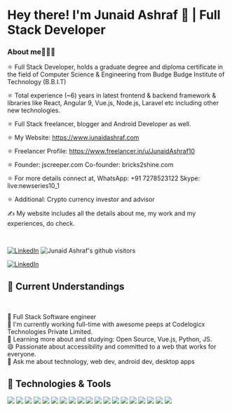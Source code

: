 # Hey there! I'm Junaid Ashraf 👋 | Full Stack Developer

### About me🙋🏻‍♂️

⚛ Full Stack Developer, holds a graduate degree and diploma certificate in the field of Computer Science & Engineering from Budge Budge Institute of Technology (B.B.I.T)

⚛ Total experience (~6) years in latest frontend & backend framework & libraries like React, Angular 9, Vue.js, Node.js, Laravel etc including other new technologies.

⚛ Full Stack freelancer, blogger and Android Developer as well.

⚛ My Website: https://www.junaidashraf.com

⚛ Freelancer Profile:
https://www.freelancer.in/u/JunaidAshraf10

⚛ Founder: jscreeper.com
Co-founder: bricks2shine.com

⚛ For more details connect at,
WhatsApp: +91 7278523122
Skype: live:newseries10_1

⚛ Additional: Crypto currency investor and advisor

✍ My website includes all the details about me, my work and my experiences, do check.

<br>

<p> 
<a href="https://www.linkedin.com/in/junaidashraf1/" target="_blank"><img alt="LinkedIn" src="https://img.shields.io/badge/-Junaid_Ashraf-blue?style=flat-square&logo=Linkedin&logoColor=white&link=https://www.linkedin.com/in/junaidashraf1/"></a> 
    <img class="center" alt="Junaid Ashraf's github visitors" src="https://visitor-badge.glitch.me/badge?page_id=https://github.com/JunaidAshraf1.https://github.com/JunaidAshraf1"/>
 </p>
 
 <p>
    <a href="https://junaidashraf.com/" target="_blank"><img alt="LinkedIn" src="https://img.shields.io/badge/-Visit%20My%20Website-blue?style=flat-square&logoColor=white&link=https://junaidashraf.com/"></a>
</p>

## 🚩 Current Understandings
<br>

📌 Full Stack Software engineer <br>
🏢 I'm currently working full-time with awesome peeps at Codelogicx Technologies Private Limited. <br>
🌱 Learning more about and studying: Open Source, Vue.js, Python, JS. <br>
😄 Passionate about accessibility and committed to a web that works for everyone. <br>
💬 Ask me about technology, web dev, android dev, desktop apps <br>


## 🔧 Technologies & Tools
<img src = "https://img.shields.io/badge/-Symfony-E34F26?style=flat&logo=symfony&logoColor=white"> <img src = "https://img.shields.io/badge/-CSS3-1572B6?style=flat&logo=css3&logoColor=white">
<img src="https://img.shields.io/badge/-redux-563D7C?style=flat&logo=redux&logoColor=white">
<img src="https://img.shields.io/badge/-JavaScript-eed718?style=flat&logo=javascript&logoColor=ffffff">
<img src="https://img.shields.io/badge/-Sass-cc6699?style=flat&logo=sass&logoColor=ffffff">
<img src="https://img.shields.io/badge/-React-000000?style=flat&logo=react&logoColor=00c8ff">
<img src="https://img.shields.io/badge/-MongoDB-4DB33D?style=flat&logo=mongodb&logoColor=FFFFFF">
<img src="https://img.shields.io/badge/-GraphQL-e535ab?style=flat&logo=graphql&logoColor=FFFFFF">
<img src="https://img.shields.io/badge/-MySQL-F29111?style=flat&logo=mysql&logoColor=FFFFFF">
<img src="https://img.shields.io/badge/-Express.js-787878?style=flat">
<img src="https://img.shields.io/badge/-Node.js-3C873A?style=flat&logo=Node.js&logoColor=white">
<img src="https://img.shields.io/badge/-Firebase-FFA611?style=flat&logo=firebase&logoColor=FFFFFF">
<img src="http://img.shields.io/badge/-Google%20Cloud%20Platform-4285F4?style=flat&logo=google%20cloud&logoColor=white">
<img src="https://img.shields.io/badge/-Progressive Web Apps-5A0FC8?style=flat">
<img src="http://img.shields.io/badge/-Git-F1502F?style=flat&logo=git&logoColor=FFFFFF">
<img src="http://img.shields.io/badge/-Github-000000?style=flat&logo=github&logoColor=FFFFFF">
<img src="http://img.shields.io/badge/-VS%20Code-007ACC?style=flat&logo=visual%20studio%20code&logoColor=white">
<img src="http://img.shields.io/badge/-Heroku-430098?style=flat&logo=heroku&logoColor=white">
<img src="http://img.shields.io/badge/-Amazon Web Services-black?style=flat&logo=amazon&logoColor=white">
